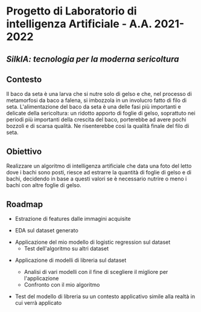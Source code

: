 # Progetto di Laboratorio di intelligenza Artificiale - A.A. 2021-2022
## _SilkIA: tecnologia per la moderna sericoltura_

## Contesto
Il baco da seta è una larva che si nutre solo di gelso e che, nel processo di metamorfosi da baco a falena, si imbozzola in un involucro fatto di filo di seta.
L'alimentazione del baco da seta è una delle fasi più importanti e delicate della sericoltura: un ridotto apporto di foglie di gelso, soprattuto nei periodi più importanti della crescita del baco, porterebbe ad avere pochi bozzoli e di scarsa qualità. Ne risenterebbe così la qualità finale del filo di seta.

## Obiettivo
Realizzare un algoritmo di intelligenza artificiale che data una foto del letto dove i bachi sono posti, riesce ad estrarre la quantità di foglie di gelso e di bachi, decidendo in base a questi valori se è necessario nutrire o meno i bachi con altre foglie di gelso. 

## Roadmap

- Estrazione di features dalle immagini acquisite

- EDA sul dataset generato

* Applicazione del mio modello di logistic regression sul dataset
    - Test dell'algoritmo su altri dataset

- Applicazione di modelli di libreria sul dataset 
    - Analisi di vari modelli con il fine di scegliere il migliore per l'applicazione
    - Confronto con il mio algoritmo

- Test del modello di libreria su un contesto applicativo simile alla realtà in cui verrà applicato
